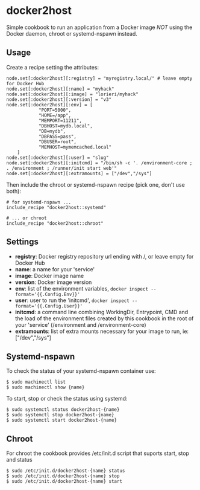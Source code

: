 # docker2host

Simple cookbook to run an application from a Docker image *NOT* using the Docker daemon, chroot or systemd-nspawn instead.

## Usage

Create a recipe setting the attributes:

```
node.set[:docker2host][:registry] = "myregistry.local/" # leave empty for Docker Hub
node.set[:docker2host][:name] = "myhack"
node.set[:docker2host][:image] = "lorieri/myhack"
node.set[:docker2host][:version] = "v3"
node.set[:docker2host][:env] = [
            "PORT=5000",
            "HOME=/app",
            "MEMPORT=11211",
            "DBHOST=mydb.local",
            "DB=mydb",
            "DBPASS=pass",
            "DBUSER=root",
            "MEMHOST=mymemcached.local"
	]
node.set[:docker2host][:user] = "slug"
node.set[:docker2host][:initcmd] = "/bin/sh -c '. /environment-core ; . /environment ; /runner/init start web'"
node.set[:docker2host][:extramounts] = ["/dev","/sys"]
```

Then include the chroot or systemd-nspawn recipe (pick one, don't use both):

```
# for systemd-nspawn ...
include_recipe "docker2host::systemd"

# ... or chroot
include_recipe "docker2host::chroot"
```

## Settings

* **registry**: Docker registry repository url ending with /, or leave empty for Docker Hub
* **name**: a name for your 'service'
* **image**: Docker image name
* **version**: Docker image version
* **env**: list of the environment variables, ```docker inspect --format='{{.Config.Env}}'```
* **user**: user to run the 'initcmd', ```docker inspect --format='{{.Config.User}}'```
* **initcmd**: a command line combining WorkingDir, Entrypoint, CMD and the load of the environment files created by this cookbook in the root of your 'service' (/environment and /environment-core)
* **extramounts**: list of extra mounts necessary for your image to run, ie: ["/dev","/sys"]

## Systemd-nspawn 

To check the status of your systemd-nspawn container use:

```
$ sudo machinectl list
$ sudo machinectl show {name}
```

To start, stop or check the status using systemd:

```
$ sudo systemctl status docker2host-{name}
$ sudo systemctl stop docker2host-{name}
$ sudo systemctl start docker2host-{name}
```

## Chroot

For chroot the cookbook provides /etc/init.d script that suports start, stop and status

```
$ sudo /etc/init.d/docker2host-{name} status
$ sudo /etc/init.d/docker2host-{name} stop
$ sudo /etc/init.d/docker2host-{name} start
```
